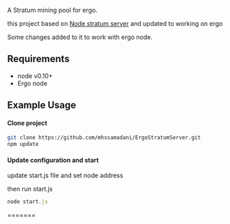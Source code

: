A Stratum mining pool for ergo.

this project based on [Node stratum server](https://github.com/zone117x/node-stratum-pool) 
and updated to working on ergo

Some changes added to it to work with ergo node.

Requirements
------------
* node v0.10+
* Ergo node


Example Usage
-------------

#### Clone project

```bash
git clone https://github.com/mhssamadani/ErgoStratumServer.git
npm update
```

#### Update configuration and start

update start.js file and set node address 

then run start.js

```js
node start.js
```
=======


